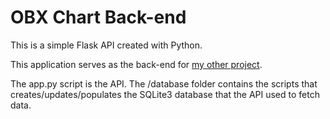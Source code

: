 # OBX Chart Back-end
This is a simple Flask API created with Python.

This application serves as the back-end for [my other project](https://github.com/sondreandersen96/obx_chart_front_end).

The app.py script is the API. The /database folder contains the scripts that creates/updates/populates the SQLite3 database that the API used to fetch data. 

  
